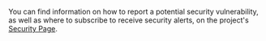 You can find information on how to report a potential security vulnerability, as well as where to subscribe to receive security alerts, on the project's [Security Page](https://github.com/instructlab/.github/blob/main/SECURITY.md).